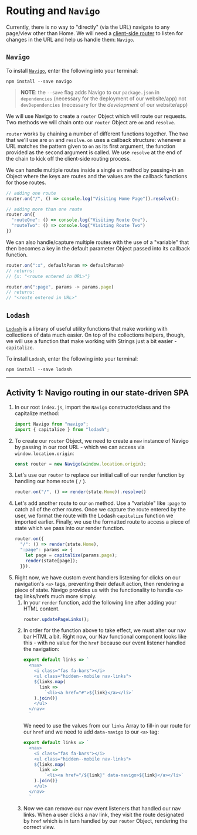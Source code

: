# Routing and `Navigo`
Currently, there is no way to "directly" (via the URL) navigate to any page/view other than Home. We will need a [client-side router](https://medium.com/@wilbo/server-side-vs-client-side-routing-71d710e9227f) to listen for changes in the URL and help us handle them: `Navigo`.

## `Navigo`
To install [`Navigo`](https://www.npmjs.com/package/navigo), enter the following into your terminal:
```
npm install --save navigo
```
> **NOTE**: the `--save` flag adds Navigo to our `package.json` in `dependencies` (necessary for the deployment of our website/app) not `devDependencies` (necessary for the _development_ of our website/app)

We will use Navigo to create a `router` Object which will route our requests. Two methods we will chain onto our `router` Object are `on` and `resolve`. 

`router` works by chaining a number of different functions together. The two that we'll use are `on` and `resolve`. `on` uses a callback structure: whenever a URL matches the pattern given to `on` as its first argument, the function provided as the second argument is called. We use `resolve` at the end of the chain to kick off the client-side routing process.

We can handle multiple routes inside a single `on` method by passing-in an Object where the keys are routes and the values are the callback functions for those routes.
```javascript
// adding one route
router.on("/", () => console.log("Visiting Home Page")).resolve();

// adding more than one route
router.on({
  "routeOne": () => console.log("Visiting Route One"),
  "routeTwo": () => console.log("Visiting Route Two")
}) 
```

We can also handle/capture multiple routes with the use of a "variable" that then becomes a key in the default parameter Object passed into its callback function. 
```javascript
router.on(":x", defaultParam => defaultParam)
// returns:
// {x: "<route entered in URL>"}

router.on(":page", params -> params.page)
// returns:
// "<route entered in URL>"
```

## `Lodash`
[`Lodash`](https://lodash.com/) is a library of useful utility functions that make working with collections of data much easier. On top of the collections helpers, though, we will use a function that make working with Strings just a bit easier - `capitalize`.

To install `Lodash`, enter the following into your terminal:
```
npm install --save lodash
```
---
## Activity 1: Navigo routing in our state-driven SPA
1. In our root `index.js`, import the `Navigo` constructor/class and the capitalize method:
   ```javascript
   import Navigo from "navigo";
   import { capitalize } from "lodash";
   ```
2. To create our `router` Object, we need to create a `new` instance of Navigo by passing in our root URL - which we can access via `window.location.origin`:
   ```javascript
   const router = new Navigo(window.location.origin);
   ``` 
3. Let's use our `router` to replace our initial call of our render function by handling our home route ( `/` ). 
   ```javascript
   router.on("/", () => render(state.Home)).resolve()
   ```
4. Let's add another route to our `on` method. Use a "variable" like `:page` to catch all of the other routes. Once we capture the route entered by the user, we format the route with the Lodash `capitalize` function we imported earlier. Finally, we use the formatted route to access a piece of state which we pass into our render function.  
   ```javascript
   router.on({
     "/": () => render(state.Home), 
     ":page": params => {
       let page = capitalize(params.page);
       render(state[page]);
     }}).
   ```
5. Right now, we have custom event handlers listening for clicks on our navigation's `<a>` tags, preventing their default action, then rendering a piece of state. Navigo provides us with the functionality to handle `<a>` tag links/hrefs much more simply.
   1. In your `render` function, add the following line after adding your HTML content.
      ```javascript
      router.updatePageLinks();
      ``` 
   2. In order for the function above to take effect, we must alter our nav bar HTML a bit. Right now, our Nav functional component looks like this - with no value for the `href` because our event listener handled the navigation:
      ```javascript
      export default links => `
        <nav>
          <i class="fas fa-bars"></i>
          <ul class="hidden--mobile nav-links">
          ${links.map(
            link =>
              `<li><a href="#">${link}</a></li>`
          ).join()}
          </ul>
        </nav>
        `
      ```
      We need to use the values from our `links` Array to fill-in our route for our `href` and we need to add `data-navigo` to our `<a>` tag:
      ```javascript
      export default links => `
        <nav>
          <i class="fas fa-bars"></i>
          <ul class="hidden--mobile nav-links">
          ${links.map(
            link =>
              `<li><a href="/${link}" data-navigo>${link}</a></li>`
          ).join()}
          </ul>
        </nav>
        `
      ```
   3. Now we can remove our nav event listeners that handled our nav links. When a user clicks a nav link, they visit the route designated by `href` which is in turn handled by our `router` Object, rendering the correct view.
